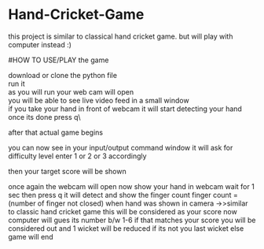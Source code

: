 # Hand-Cricket-Game
this project is similar to classical hand cricket game. but  will play with computer instead :)

#HOW TO USE/PLAY the game

download or clone the python file\
run it\
as you will run your web cam will open \
you will be able to see live video feed in a small window \
if you take your hand in front of webcam it will start detecting your hand\
once its done press q\

after that actual game begins

you can now see in your input/output command window
it will ask for difficulty level 
enter 1 or 2 or 3 accordingly

then your target score will be shown 

once again the webcam will open 
now show your hand in webcam wait for 1 sec 
then press q it will detect and show the finger count 
finger count = (number of finger not closed) when hand was shown in camera  ->>similar to classic hand cricket game
this will be considered as your score 
now computer will gues its number b/w 1-6
if that matches your score you will be considered out
and 1 wicket will be reduced if its not you last wicket
else game will end

